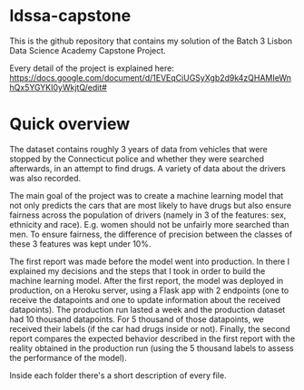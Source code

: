 # ldssa-capstone

This is the github repository that contains my solution of the Batch 3 Lisbon Data Science Academy Capstone Project.

Every detail of the project is explained here: https://docs.google.com/document/d/1EVEqCiUGSyXgb2d9k4zQHAMIeWnhQx5YGYKI0yWkjtQ/edit#

# Quick overview

The dataset contains roughly 3 years of data from vehicles that were stopped by the Connecticut police and whether they were searched afterwards, in an attempt to find drugs. A variety of data about the drivers was also recorded.

The main goal of the project was to create a machine learning model that not only predicts the cars that are most likely to have drugs but also ensure fairness across the population of drivers (namely in 3 of the features: sex, ethnicity and race). E.g. women should not be unfairly more searched than men. To ensure fairness, the difference of precision between the classes of these 3 features was kept under 10%.

The first report was made before the model went into production. In there I explained my decisions and the steps that I took in order to build the machine learning model.
After the first report, the model was deployed in production, on a Heroku server, using a Flask app with 2 endpoints (one to receive the datapoints and one to update information about the received datapoints). The production run lasted a week and the production dataset had 10 thousand datapoints. For 5 thousand of those datapoints, we received their labels (if the car had drugs inside or not).
Finally, the second report compares the expected behavior described in the first report with the reality obtained in the production run (using the 5 thousand labels to assess the performance of the model).

Inside each folder there's a short description of every file. 



